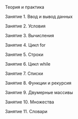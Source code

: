 Теория и практика

Занятие 1. Ввод и вывод данных

Занятие 2. Условия

Занятие 3. Вычисления

Занятие 4. Цикл for

Занятие 5. Строки

Занятие 6. Цикл while

Занятие 7. Списки

Занятие 8. Функции и рекурсия

Занятие 9. Двумерные массивы

Занятие 10. Множества

Занятие 11. Словари

